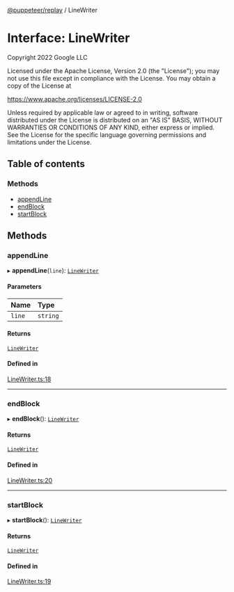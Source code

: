 [@puppeteer/replay](../README.md) / LineWriter

# Interface: LineWriter

Copyright 2022 Google LLC

Licensed under the Apache License, Version 2.0 (the "License");
you may not use this file except in compliance with the License.
You may obtain a copy of the License at

https://www.apache.org/licenses/LICENSE-2.0

Unless required by applicable law or agreed to in writing, software
distributed under the License is distributed on an "AS IS" BASIS,
WITHOUT WARRANTIES OR CONDITIONS OF ANY KIND, either express or implied.
See the License for the specific language governing permissions and
limitations under the License.

## Table of contents

### Methods

- [appendLine](LineWriter.md#appendline)
- [endBlock](LineWriter.md#endblock)
- [startBlock](LineWriter.md#startblock)

## Methods

### appendLine

▸ **appendLine**(`line`): [`LineWriter`](LineWriter.md)

#### Parameters

| Name | Type |
| :------ | :------ |
| `line` | `string` |

#### Returns

[`LineWriter`](LineWriter.md)

#### Defined in

[LineWriter.ts:18](https://github.com/puppeteer/replay/blob/main/src/LineWriter.ts#L18)

___

### endBlock

▸ **endBlock**(): [`LineWriter`](LineWriter.md)

#### Returns

[`LineWriter`](LineWriter.md)

#### Defined in

[LineWriter.ts:20](https://github.com/puppeteer/replay/blob/main/src/LineWriter.ts#L20)

___

### startBlock

▸ **startBlock**(): [`LineWriter`](LineWriter.md)

#### Returns

[`LineWriter`](LineWriter.md)

#### Defined in

[LineWriter.ts:19](https://github.com/puppeteer/replay/blob/main/src/LineWriter.ts#L19)
